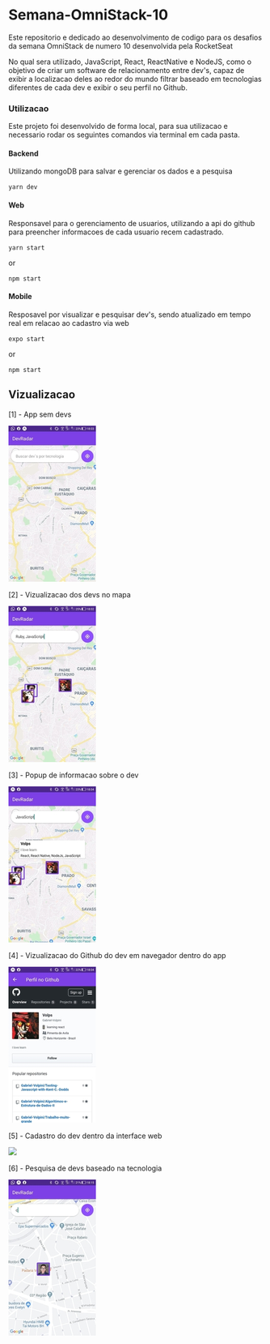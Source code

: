 # Semana-OmniStack-10

Este repositorio e dedicado ao desenvolvimento de codigo para os desafios da semana OmniStack de numero 10 desenvolvida pela RocketSeat 

No qual sera utilizado, JavaScript, React, ReactNative e NodeJS, como o objetivo de criar um software de relacionamento entre dev's, capaz de exibir a localizacao deles ao redor do mundo filtrar baseado em tecnologias diferentes de cada dev e exibir o seu perfil no Github.

### Utilizacao

Este projeto foi desenvolvido de forma local, para sua utilizacao e necessario rodar os seguintes comandos via terminal em cada pasta.

#### Backend

Utilizando mongoDB para salvar e gerenciar os dados e a pesquisa

```
yarn dev
```

#### Web

Responsavel para o gerenciamento de usuarios, utilizando a api do github para preencher informacoes de cada usuario recem cadastrado.

```
yarn start
```

or

```
npm start
```

#### Mobile

Resposavel por visualizar e pesquisar dev's, sendo atualizado em tempo real em relacao ao cadastro via web

```
expo start
```

or

```
npm start
```

## Vizualizacao

[1] - App sem devs

![](/Screenshots/empty%20map.jpg)
 
[2] - Vizualizacao dos devs no mapa

![](/Screenshots/devs%20at%20the%20map.jpg)

[3] - Popup de informacao sobre o dev

![](/Screenshots/Dev%20popup.jpg)

[4] - Vizualizacao do Github do dev em navegador dentro do app

![](/Screenshots/github%20perfil.jpg)

[5] - Cadastro do dev dentro da interface web

![](https://youtu.be/PDi9dq2K4CI)

[6] - Pesquisa de devs baseado na tecnologia

![](/Screenshots/search%20by%20tech.jpg)
